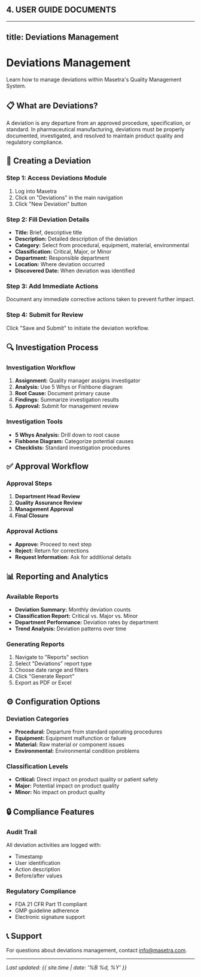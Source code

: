 
## **4. USER GUIDE DOCUMENTS**

---
title: Deviations Management
---

# Deviations Management

Learn how to manage deviations within Masetra's Quality Management System.

## 📋 What are Deviations?

A deviation is any departure from an approved procedure, specification, or standard. In pharmaceutical manufacturing, deviations must be properly documented, investigated, and resolved to maintain product quality and regulatory compliance.

## 🚀 Creating a Deviation

### Step 1: Access Deviations Module
1. Log into Masetra
2. Click on "Deviations" in the main navigation
3. Click "New Deviation" button

### Step 2: Fill Deviation Details
- **Title:** Brief, descriptive title
- **Description:** Detailed description of the deviation
- **Category:** Select from procedural, equipment, material, environmental
- **Classification:** Critical, Major, or Minor
- **Department:** Responsible department
- **Location:** Where deviation occurred
- **Discovered Date:** When deviation was identified

### Step 3: Add Immediate Actions
Document any immediate corrective actions taken to prevent further impact.

### Step 4: Submit for Review
Click "Save and Submit" to initiate the deviation workflow.

## 🔍 Investigation Process

### Investigation Workflow
1. **Assignment:** Quality manager assigns investigator
2. **Analysis:** Use 5 Whys or Fishbone diagram
3. **Root Cause:** Document primary cause
4. **Findings:** Summarize investigation results
5. **Approval:** Submit for management review

### Investigation Tools
- **5 Whys Analysis:** Drill down to root cause
- **Fishbone Diagram:** Categorize potential causes
- **Checklists:** Standard investigation procedures

## ✅ Approval Workflow

### Approval Steps
1. **Department Head Review**
2. **Quality Assurance Review**
3. **Management Approval**
4. **Final Closure**

### Approval Actions
- **Approve:** Proceed to next step
- **Reject:** Return for corrections
- **Request Information:** Ask for additional details

## 📊 Reporting and Analytics

### Available Reports
- **Deviation Summary:** Monthly deviation counts
- **Classification Report:** Critical vs. Major vs. Minor
- **Department Performance:** Deviation rates by department
- **Trend Analysis:** Deviation patterns over time

### Generating Reports
1. Navigate to "Reports" section
2. Select "Deviations" report type
3. Choose date range and filters
4. Click "Generate Report"
5. Export as PDF or Excel

## ⚙️ Configuration Options

### Deviation Categories
- **Procedural:** Departure from standard operating procedures
- **Equipment:** Equipment malfunction or failure
- **Material:** Raw material or component issues
- **Environmental:** Environmental condition problems

### Classification Levels
- **Critical:** Direct impact on product quality or patient safety
- **Major:** Potential impact on product quality
- **Minor:** No impact on product quality

## 🔒 Compliance Features

### Audit Trail
All deviation activities are logged with:
- Timestamp
- User identification
- Action description
- Before/after values

### Regulatory Compliance
- FDA 21 CFR Part 11 compliant
- GMP guideline adherence
- Electronic signature support

## 📞 Support

For questions about deviations management, contact info@masetra.com.

---
*Last updated: {{ site.time | date: '%B %d, %Y' }}*